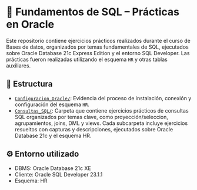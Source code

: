 # 📘 Fundamentos de SQL – Prácticas en Oracle

Este repositorio contiene ejercicios prácticos realizados durante el curso de Bases de datos, organizados por temas fundamentales de SQL, ejecutados sobre Oracle Database 21c Express Edition y el entorno SQL Developer. 
Las prácticas fueron realizadas utilizando el esquema `HR` y otras tablas auxiliares.

## 📂 Estructura
- [`Configuracion_Oracle/`](./Configuracion_Oracle): Evidencia del proceso de instalación, conexión y configuración del esquema `HR`.
- [`Consultas_SQL/`](./consultas_SQL): Carpeta que contiene ejercicios prácticos de consultas SQL organizados por temas clave, como proyección/seleccion, agrupamientos, joins, DML y views. 
  Cada subcarpeta incluye ejercicios resueltos con capturas y descripciones, ejecutados sobre Oracle Database 21c y el esquema HR.

## ⚙️ Entorno utilizado

- DBMS: Oracle Database 21c XE
- Cliente: Oracle SQL Developer 23.1.1
- Esquema: HR
